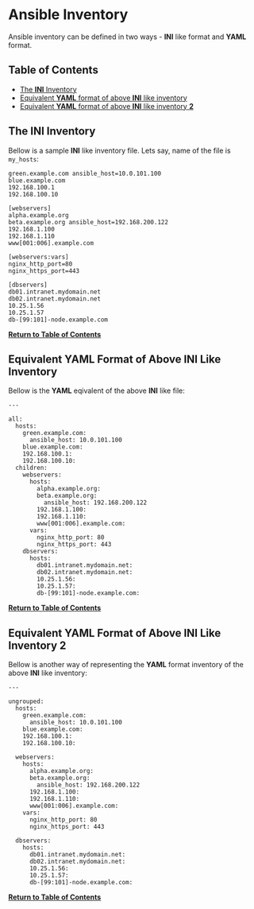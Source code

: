 # Ansible Inventory
Ansible inventory can be defined in two ways - **INI** like format and **YAML** format.



## Table of Contents
- [The **INI** Inventory](#the-ini-inventory)
- [Equivalent **YAML** format of above **INI** like inventory](#equivalent-yaml-format-of-above-ini-like-inventory)
- [Equivalent **YAML** format of above **INI** like inventory **2**](#equivalent-yaml-format-of-above-ini-like-inventory-2)



## The INI Inventory
Bellow is a sample **INI** like inventory file. Lets say, name of the file is `my_hosts`:

```
green.example.com ansible_host=10.0.101.100
blue.example.com
192.168.100.1
192.168.100.10

[webservers]
alpha.example.org
beta.example.org ansible_host=192.168.200.122
192.168.1.100
192.168.1.110
www[001:006].example.com

[webservers:vars]
nginx_http_port=80
nginx_https_port=443

[dbservers]
db01.intranet.mydomain.net
db02.intranet.mydomain.net
10.25.1.56
10.25.1.57
db-[99:101]-node.example.com
```
[**Return to Table of Contents**](#table-of-contents)



## Equivalent YAML Format of Above INI Like Inventory
Bellow is the **YAML** eqivalent of the above **INI** like file:

```
---

all:
  hosts:
    green.example.com:
      ansible_host: 10.0.101.100
    blue.example.com:
    192.168.100.1:
    192.168.100.10:
  children:
    webservers:
      hosts:
        alpha.example.org:
        beta.example.org:
          ansible_host: 192.168.200.122
        192.168.1.100:
        192.168.1.110:
        www[001:006].example.com:
      vars:
        nginx_http_port: 80
        nginx_https_port: 443
    dbservers:
      hosts:
        db01.intranet.mydomain.net:
        db02.intranet.mydomain.net:
        10.25.1.56:
        10.25.1.57:
        db-[99:101]-node.example.com:
```
[**Return to Table of Contents**](#table-of-contents)



## Equivalent YAML Format of Above INI Like Inventory 2
Bellow is another way of representing the **YAML** format inventory of the above **INI** like inventory:

```
---

ungrouped:
  hosts:
    green.example.com:
      ansible_host: 10.0.101.100
    blue.example.com:
    192.168.100.1:
    192.168.100.10:

  webservers:
    hosts:
      alpha.example.org:
      beta.example.org:
        ansible_host: 192.168.200.122
      192.168.1.100:
      192.168.1.110:
      www[001:006].example.com:
    vars:
      nginx_http_port: 80
      nginx_https_port: 443

  dbservers:
    hosts:
      db01.intranet.mydomain.net:
      db02.intranet.mydomain.net:
      10.25.1.56:
      10.25.1.57:
      db-[99:101]-node.example.com:
```
[**Return to Table of Contents**](#table-of-contents)



